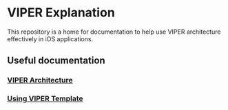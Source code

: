 # VIPER Explanation

This repository is a home for documentation to help use VIPER architecture effectively in iOS applications.

## Useful documentation

### [VIPER Architecture](docs/viper-architecture.md)

### [Using VIPER Template](docs/using-viper-template.md)
